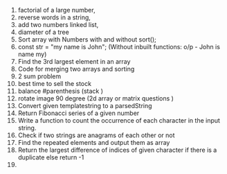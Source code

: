 1. factorial of a large number,
2. reverse words in a string,
3. add two numbers linked list,
4. diameter of a tree
5. Sort array with Numbers with and without sort();
6. const str = "my name is John"; (Without inbuilt functions: o/p - John is name my)
7. Find the 3rd largest element in an array
8. Code for merging two arrays and sorting
9. 2 sum problem
10. best time to sell the stock
11. balance #parenthesis (stack )
12. rotate image 90 degree (2d array or matrix questions )
13. Convert given templatestring to a parsedString
14. Return Fibonacci series of a given number
15. Write a function to count the occurrence of each character in the input string.
16. Check if two strings are anagrams of each other or not
17. Find the repeated elements and output them as array
18. Return the largest difference of indices of given character if there is a duplicate else return -1
19. 

